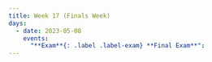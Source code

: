 ```yaml
---
title: Week 17 (Finals Week)
days:
  - date: 2023-05-08
    events:
      "**Exam**{: .label .label-exam} **Final Exam**":
---
```

